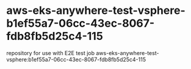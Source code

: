 # aws-eks-anywhere-test-vsphere-b1ef55a7-06cc-43ec-8067-fdb8fb5d25c4-115
repository for use with E2E test job aws-eks-anywhere-test-vsphere:b1ef55a7-06cc-43ec-8067-fdb8fb5d25c4-115
